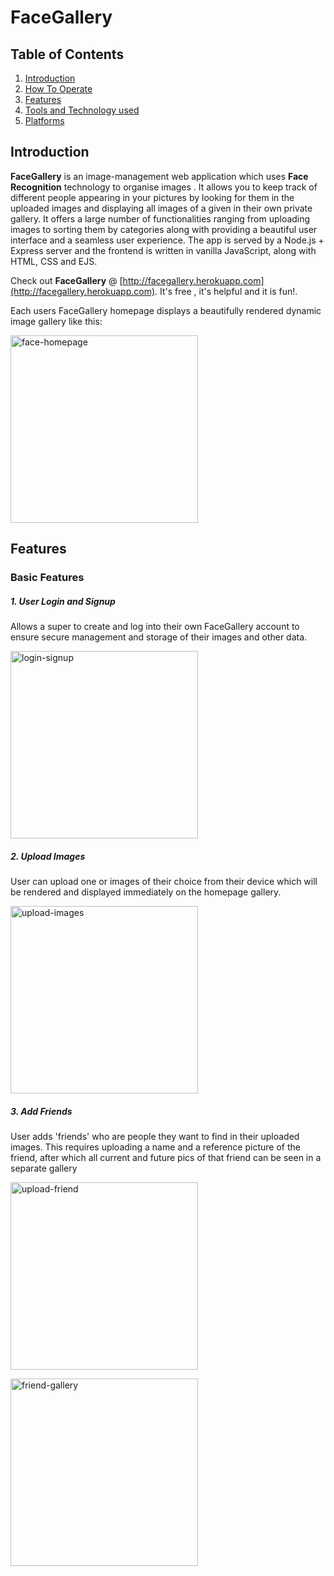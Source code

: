 # FaceGallery

## Table of Contents

1. [Introduction](#introduction)
2. [How To Operate](#how-to-operate)
3. [Features](#features)
4. [Tools and Technology used](#tools-and-technology-used)
5. [Platforms](#platforms)

## Introduction

**FaceGallery** is an image-management web application which uses **Face Recognition** technology to organise images . It allows you to keep track of different people appearing in your pictures by looking for them in the uploaded images and displaying all images of a given in their own private gallery. It offers a large number of functionalities ranging from uploading images to sorting them by categories along with providing a beautiful user interface and a seamless user experience. The app is served by a Node.js + Express server and the frontend is written in vanilla JavaScript, along with HTML, CSS and EJS.

Check out **FaceGallery** @ [http://facegallery.herokuapp.com](http://facegallery.herokuapp.com). It's free , it's helpful and it is fun!.

Each users FaceGallery homepage displays a beautifully rendered dynamic image gallery like this: 

<a href="https://ibb.co/CMXQmhV"><img src="https://i.ibb.co/NmkKtZW/facegallery-home.png" alt="face-homepage" border="0" style="height: 300px"></a>

## Features

### Basic Features

##### 1. User Login and Signup

Allows a super to create and log into their own FaceGallery account to ensure secure management and storage of their images and other data.

<a href="https://ibb.co/nQr4BxJ"><img src="https://i.ibb.co/CVB46RG/login-signup.png" alt="login-signup" border="0" style="height: 300px"></a>

##### 2. Upload Images

User can upload one or images of their choice from their device which will be rendered and displayed immediately on the homepage gallery.

<a href="https://ibb.co/q0Bc0VN"><img src="https://i.ibb.co/gvyfvhS/face-upload-images.png" alt="upload-images" border="0" style="height: 300px"></a>

##### 3. Add Friends

User adds 'friends' who are people they want to find in their uploaded images. This requires uploading a name and a reference picture of the friend, after which all current and future pics of that friend can be seen in a separate gallery

<div>

<a href="https://ibb.co/6843cjM"><img src="https://i.ibb.co/MfRYyFv/friends-upload.png" title = "Upload Friend" alt="upload-friend" border="0" style="height: 300px"></a>

<a href="https://ibb.co/xFXhcdz"><img src="https://i.ibb.co/CPmBXDV/friends-solo-gallery.png" title = "Friends gallery with all their pictures " alt="friend-gallery" border="0" style="height: 300px"></a>

</div>
